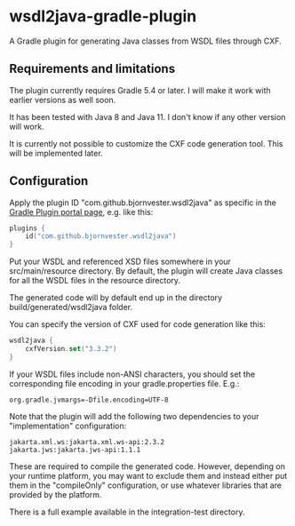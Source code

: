 # wsdl2java-gradle-plugin
A Gradle plugin for generating Java classes from WSDL files through CXF.

## Requirements and limitations
The plugin currently requires Gradle 5.4 or later.
I will make it work with earlier versions as well soon.

It has been tested with Java 8 and Java 11.
I don't know if any other version will work. 

It is currently not possible to customize the CXF code generation tool.
This will be implemented later.

## Configuration
Apply the plugin ID "com.github.bjornvester.wsdl2java" as specific in the [Gradle Plugin portal page](https://plugins.gradle.org/plugin/com.github.bjornvester.wsdl2java), e.g. like this:

```kotlin
plugins {
    id("com.github.bjornvester.wsdl2java")
}
```

Put your WSDL and referenced XSD files somewhere in your src/main/resource directory.
By default, the plugin will create Java classes for all the WSDL files in the resource directory.

The generated code will by default end up in the directory build/generated/wsdl2java folder.

You can specify the version of CXF used for code generation like this:

```kotlin
wsdl2java {
    cxfVersion.set("3.3.2")
}
```

If your WSDL files include non-ANSI characters, you should set the corresponding file encoding in your gradle.properties file. E.g.:

```properties
org.gradle.jvmargs=-Dfile.encoding=UTF-8
```

Note that the plugin will add the following two dependencies to your "implementation" configuration:

```
jakarta.xml.ws:jakarta.xml.ws-api:2.3.2
jakarta.jws:jakarta.jws-api:1.1.1
```

These are required to compile the generated code.
However, depending on your runtime platform, you may want to exclude them and instead either put them in the "compileOnly" configuration, or use whatever libraries that are provided by the platform.

There is a full example available in the integration-test directory.
